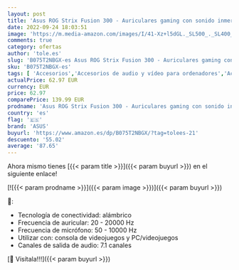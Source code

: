 ```yaml
---
layout: post
title: 'Asus ROG Strix Fusion 300 - Auriculares gaming con sonido inmersivo de alta calidad  compatible con PC  PS4  Xbox One y dispositivos móviles  sonido 7.1'
date: 2022-09-24 18:03:51
image: 'https://m.media-amazon.com/images/I/41-Xz+l5dGL._SL500_._SL400_.jpg'
comments: true
category: ofertas
author: 'tole.es'
slug: 'B075T2NBGX-es Asus ROG Strix Fusion 300 - Auriculares gaming con sonido...'
sku: 'B075T2NBGX-es'
tags: [ 'Accesorios','Accesorios de audio y vídeo para ordenadores','Accesorios para PlayStation 4','Auriculares con micrófonos','Auriculares gaming con micrófono para PlayStation 4','Hardware y juegos para PlayStation 4','Informática','Videojuegos','asus','ps4','xbox','🇪🇸', ]
actualPrice: 62.97 EUR
currency: EUR
price: 62.97
comparePrice: 139.99 EUR
prodname: 'Asus ROG Strix Fusion 300 - Auriculares gaming con sonido inmersivo de alta calidad  compatible con PC  PS4  Xbox One y dispositivos móviles  sonido 7.1'
country: 'es'
flag: '🇪🇸'
brand: 'ASUS'
buyurl: 'https://www.amazon.es/dp/B075T2NBGX/?tag=tolees-21'
descuento: '55.02'
average: '87.65'
---
```


Ahora mismo tienes [{{< param title >}}]({{< param buyurl >}}) en el siguiente enlace!

[![{{< param prodname >}}]({{< param image >}})]({{< param buyurl >}})

🔎:

- Tecnología de conectividad: alámbrico
- Frecuencia de auricular: 20 - 20000 Hz
- Frecuencia de micrófono: 50 - 10000 Hz
- Utilizar con: consola de videojuegos y PC/videojuegos
- Canales de salida de audio: 7.1 canales

[🛒 Visítala!!!]({{< param buyurl >}})
